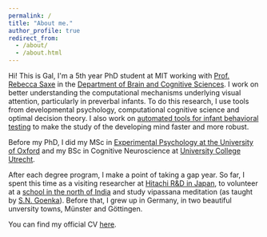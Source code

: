```yaml
---
permalink: /
title: "About me."
author_profile: true
redirect_from: 
  - /about/
  - /about.html
---
```


Hi! This is Gal, I'm a 5th year PhD student at MIT working with [Prof. Rebecca Saxe](https://saxelab.mit.edu/) in the [Department of Brain and Cognitive Sciences](https://bcs.mit.edu/). I work on better understanding the computational mechanisms underlying visual attention, particularly in preverbal infants. To do this research, I use tools from developmental psychology, computational cognitive science and optimal decision theory. I also work on [automated tools for infant behavioral testing](https://osf.io/preprints/psyarxiv/k65yx) to make the study of the developing mind faster and more robust.

Before my PhD, I did my MSc in [Experimental Psychology at the University of Oxford](https://www.psy.ox.ac.uk/) and my BSc in Cognitive Neuroscience at [University College Utrecht](https://www.uu.nl/en/organisation/university-college-utrecht/about-ucu). 

After each degree program, I make a point of taking a gap year. So far, I spent this time as a visiting researcher at [Hitachi R&D in Japan](https://www.hitachi.com/rd/about/location/cer/index.html), to volunteer at a [school in the north of India](https://lamdonjamyangschool.org/) and study vipassana meditation (as taught by [S.N. Goenka](https://www.dhamma.org/en-US/index)). Before that, I grew up in Germany, in two beautiful unversity towns, Münster and Göttingen.

You can find my official CV [here](https://galraz.github.io/files/GalRaz_CV_long.pdf).


